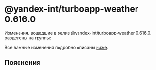 # @yandex-int/turboapp-weather 0.616.0

<!-- ЧЕЛОВЕЧЕСКОЕ ВСТУПЛЕНИЕ -->

Изменения, вошедшие в релиз @yandex-int/turboapp-weather 0.616.0, разделены на группы:

Все важные изменения подробно описаны [ниже](#Пояснения).

## Пояснения

